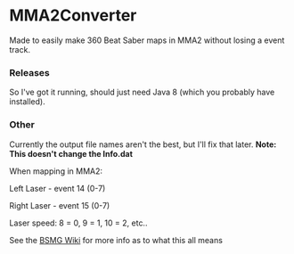 # MMA2Converter
Made to easily make 360 Beat Saber maps in MMA2 without losing a event track.

### Releases
So I've got it running, should just need Java 8 (which you probably have installed).

### Other
Currently the output file names aren't the best, but I'll fix that later. **Note: This doesn't change the Info.dat**

When mapping in MMA2: 

Left Laser - event 14 (0-7)

Right Laser - event 15 (0-7)

Laser speed: 8 = 0, 9 = 1, 10 = 2, etc..



See the [BSMG Wiki](https://bsmg.wiki/mapping/extended-mapping.html#rotation-events-and-values) for more info as to what this all means
